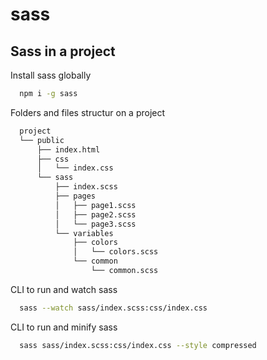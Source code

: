 # sass

## Sass in a project

Install sass globally

```bash
  npm i -g sass
```

Folders and files structur on a project

```bash
  project
  └── public
      ├── index.html
      ├── css
      │   └── index.css
      └── sass
          ├── index.scss
          ├── pages
          │   ├── page1.scss
          │   ├── page2.scss
          │   └── page3.scss
          └── variables
              ├── colors
              │   └── colors.scss
              └── common
                  └── common.scss
```

CLI to run and watch sass 

```bash
  sass --watch sass/index.scss:css/index.css
```

CLI to run and minify sass 

```bash
  sass sass/index.scss:css/index.css --style compressed
```